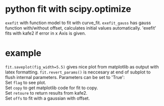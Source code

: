 # python fit with scipy.optimize
`exefit` with function model to fit with curve_fit.
`exefit_gauss` has gauss function with/without offset, calculates initial values automatically.
'exefit' fits with kafe2 if error in x Axis is given.
# example
`fit.saveplot(fig_width=5.5)` gives nice plot from matplotlib as output with latex formatting.
`fit.revert_params()` is neccesary at end of subplot to flush internal parameters.
Parameters can be set to 'True':  
Set `flag` to see plot.  
Set `copy` to get matplotlib code for fit to copy.  
Set `retoure` to return results from kafe2.  
Set `offs` to fit with a gaussian with offset.
